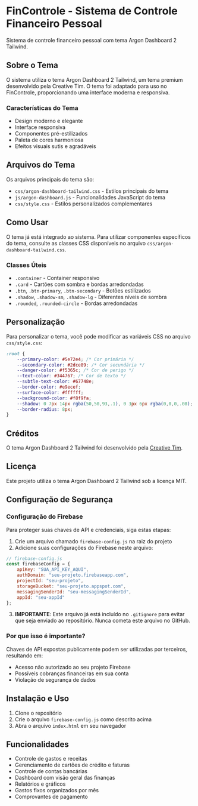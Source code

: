 # FinControle - Sistema de Controle Financeiro Pessoal

Sistema de controle financeiro pessoal com tema Argon Dashboard 2 Tailwind.

## Sobre o Tema

O sistema utiliza o tema Argon Dashboard 2 Tailwind, um tema premium desenvolvido pela Creative Tim. O tema foi adaptado para uso no FinControle, proporcionando uma interface moderna e responsiva.

### Características do Tema

- Design moderno e elegante
- Interface responsiva
- Componentes pré-estilizados
- Paleta de cores harmoniosa
- Efeitos visuais sutis e agradáveis

## Arquivos do Tema

Os arquivos principais do tema são:

- `css/argon-dashboard-tailwind.css` - Estilos principais do tema
- `js/argon-dashboard.js` - Funcionalidades JavaScript do tema
- `css/style.css` - Estilos personalizados complementares

## Como Usar

O tema já está integrado ao sistema. Para utilizar componentes específicos do tema, consulte as classes CSS disponíveis no arquivo `css/argon-dashboard-tailwind.css`.

### Classes Úteis

- `.container` - Container responsivo
- `.card` - Cartões com sombra e bordas arredondadas
- `.btn`, `.btn-primary`, `.btn-secondary` - Botões estilizados
- `.shadow`, `.shadow-sm`, `.shadow-lg` - Diferentes níveis de sombra
- `.rounded`, `.rounded-circle` - Bordas arredondadas

## Personalização

Para personalizar o tema, você pode modificar as variáveis CSS no arquivo `css/style.css`:

```css
:root {
    --primary-color: #5e72e4; /* Cor primária */
    --secondary-color: #2dce89; /* Cor secundária */
    --danger-color: #f5365c; /* Cor de perigo */
    --text-color: #344767; /* Cor de texto */
    --subtle-text-color: #67748e;
    --border-color: #e9ecef;
    --surface-color: #ffffff;
    --background-color: #f8f9fa;
    --shadow: 0 7px 14px rgba(50,50,93,.1), 0 3px 6px rgba(0,0,0,.08);
    --border-radius: 8px;
}
```

## Créditos

O tema Argon Dashboard 2 Tailwind foi desenvolvido pela [Creative Tim](https://www.creative-tim.com/product/argon-dashboard-tailwind).

## Licença

Este projeto utiliza o tema Argon Dashboard 2 Tailwind sob a licença MIT.

## Configuração de Segurança

### Configuração do Firebase

Para proteger suas chaves de API e credenciais, siga estas etapas:

1. Crie um arquivo chamado `firebase-config.js` na raiz do projeto
2. Adicione suas configurações do Firebase neste arquivo:

```javascript
// firebase-config.js
const firebaseConfig = {
    apiKey: "SUA_API_KEY_AQUI",
    authDomain: "seu-projeto.firebaseapp.com",
    projectId: "seu-projeto",
    storageBucket: "seu-projeto.appspot.com",
    messagingSenderId: "seu-messagingSenderId",
    appId: "seu-appId"
};
```

3. **IMPORTANTE**: Este arquivo já está incluído no `.gitignore` para evitar que seja enviado ao repositório. Nunca cometa este arquivo no GitHub.

### Por que isso é importante?

Chaves de API expostas publicamente podem ser utilizadas por terceiros, resultando em:
- Acesso não autorizado ao seu projeto Firebase
- Possíveis cobranças financeiras em sua conta
- Violação de segurança de dados

## Instalação e Uso

1. Clone o repositório
2. Crie o arquivo `firebase-config.js` como descrito acima
3. Abra o arquivo `index.html` em seu navegador

## Funcionalidades

- Controle de gastos e receitas
- Gerenciamento de cartões de crédito e faturas
- Controle de contas bancárias
- Dashboard com visão geral das finanças
- Relatórios e gráficos
- Gastos fixos organizados por mês
- Comprovantes de pagamento 